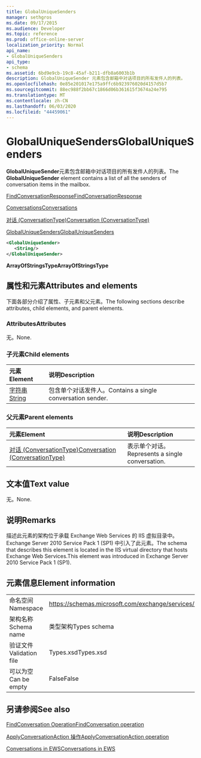 ```yaml
---
title: GlobalUniqueSenders
manager: sethgros
ms.date: 09/17/2015
ms.audience: Developer
ms.topic: reference
ms.prod: office-online-server
localization_priority: Normal
api_name:
- GlobalUniqueSenders
api_type:
- schema
ms.assetid: 6bd9e9cb-19c8-45af-b211-dfb8a6003b1b
description: GlobalUniqueSender 元素包含邮箱中对话项目的所有发件人的列表。
ms.openlocfilehash: 0e85e201017e175a9ffc6b923976020d4157d5b7
ms.sourcegitcommit: 88ec988f2bb67c1866d06b361615f3674a24e795
ms.translationtype: MT
ms.contentlocale: zh-CN
ms.lasthandoff: 06/03/2020
ms.locfileid: "44459061"
---
```

# <a name="globaluniquesenders"></a><span data-ttu-id="dfe9a-103">GlobalUniqueSenders</span><span class="sxs-lookup"><span data-stu-id="dfe9a-103">GlobalUniqueSenders</span></span>

<span data-ttu-id="dfe9a-104">**GlobalUniqueSender**元素包含邮箱中对话项目的所有发件人的列表。</span><span class="sxs-lookup"><span data-stu-id="dfe9a-104">The **GlobalUniqueSender** element contains a list of all the senders of conversation items in the mailbox.</span></span> 
  
[<span data-ttu-id="dfe9a-105">FindConversationResponse</span><span class="sxs-lookup"><span data-stu-id="dfe9a-105">FindConversationResponse</span></span>](findconversationresponse.md)
  
[<span data-ttu-id="dfe9a-106">Conversations</span><span class="sxs-lookup"><span data-stu-id="dfe9a-106">Conversations</span></span>](conversations-ex15websvcsotherref.md)
  
[<span data-ttu-id="dfe9a-107">对话 (ConversationType)</span><span class="sxs-lookup"><span data-stu-id="dfe9a-107">Conversation (ConversationType)</span></span>](conversation-conversationtype.md)
  
[<span data-ttu-id="dfe9a-108">GlobalUniqueSenders</span><span class="sxs-lookup"><span data-stu-id="dfe9a-108">GlobalUniqueSenders</span></span>](globaluniquesenders.md)
  
```XML
<GlobalUniqueSender>
   <String/>
</GlobalUniqueSender>
```

 <span data-ttu-id="dfe9a-109">**ArrayOfStringsType**</span><span class="sxs-lookup"><span data-stu-id="dfe9a-109">**ArrayOfStringsType**</span></span>
## <a name="attributes-and-elements"></a><span data-ttu-id="dfe9a-110">属性和元素</span><span class="sxs-lookup"><span data-stu-id="dfe9a-110">Attributes and elements</span></span>

<span data-ttu-id="dfe9a-111">下面各部分介绍了属性、子元素和父元素。</span><span class="sxs-lookup"><span data-stu-id="dfe9a-111">The following sections describe attributes, child elements, and parent elements.</span></span>
  
### <a name="attributes"></a><span data-ttu-id="dfe9a-112">Attributes</span><span class="sxs-lookup"><span data-stu-id="dfe9a-112">Attributes</span></span>

<span data-ttu-id="dfe9a-113">无。</span><span class="sxs-lookup"><span data-stu-id="dfe9a-113">None.</span></span>
  
### <a name="child-elements"></a><span data-ttu-id="dfe9a-114">子元素</span><span class="sxs-lookup"><span data-stu-id="dfe9a-114">Child elements</span></span>

|<span data-ttu-id="dfe9a-115">**元素**</span><span class="sxs-lookup"><span data-stu-id="dfe9a-115">**Element**</span></span>|<span data-ttu-id="dfe9a-116">**说明**</span><span class="sxs-lookup"><span data-stu-id="dfe9a-116">**Description**</span></span>|
|:-----|:-----|
|[<span data-ttu-id="dfe9a-117">字符串</span><span class="sxs-lookup"><span data-stu-id="dfe9a-117">String</span></span>](string.md) <br/> |<span data-ttu-id="dfe9a-118">包含单个对话发件人。</span><span class="sxs-lookup"><span data-stu-id="dfe9a-118">Contains a single conversation sender.</span></span>  <br/> |
   
### <a name="parent-elements"></a><span data-ttu-id="dfe9a-119">父元素</span><span class="sxs-lookup"><span data-stu-id="dfe9a-119">Parent elements</span></span>

|<span data-ttu-id="dfe9a-120">**元素**</span><span class="sxs-lookup"><span data-stu-id="dfe9a-120">**Element**</span></span>|<span data-ttu-id="dfe9a-121">**说明**</span><span class="sxs-lookup"><span data-stu-id="dfe9a-121">**Description**</span></span>|
|:-----|:-----|
|[<span data-ttu-id="dfe9a-122">对话 (ConversationType)</span><span class="sxs-lookup"><span data-stu-id="dfe9a-122">Conversation (ConversationType)</span></span>](conversation-conversationtype.md) <br/> |<span data-ttu-id="dfe9a-123">表示单个对话。</span><span class="sxs-lookup"><span data-stu-id="dfe9a-123">Represents a single conversation.</span></span>  <br/> |
   
## <a name="text-value"></a><span data-ttu-id="dfe9a-124">文本值</span><span class="sxs-lookup"><span data-stu-id="dfe9a-124">Text value</span></span>

<span data-ttu-id="dfe9a-125">无。</span><span class="sxs-lookup"><span data-stu-id="dfe9a-125">None.</span></span>
  
## <a name="remarks"></a><span data-ttu-id="dfe9a-126">说明</span><span class="sxs-lookup"><span data-stu-id="dfe9a-126">Remarks</span></span>

<span data-ttu-id="dfe9a-127">描述此元素的架构位于承载 Exchange Web Services 的 IIS 虚拟目录中。Exchange Server 2010 Service Pack 1 (SP1) 中引入了此元素。</span><span class="sxs-lookup"><span data-stu-id="dfe9a-127">The schema that describes this element is located in the IIS virtual directory that hosts Exchange Web Services.This element was introduced in Exchange Server 2010 Service Pack 1 (SP1).</span></span>
  
## <a name="element-information"></a><span data-ttu-id="dfe9a-128">元素信息</span><span class="sxs-lookup"><span data-stu-id="dfe9a-128">Element information</span></span>

|||
|:-----|:-----|
|<span data-ttu-id="dfe9a-129">命名空间</span><span class="sxs-lookup"><span data-stu-id="dfe9a-129">Namespace</span></span>  <br/> |https://schemas.microsoft.com/exchange/services/2006/types  <br/> |
|<span data-ttu-id="dfe9a-130">架构名称</span><span class="sxs-lookup"><span data-stu-id="dfe9a-130">Schema name</span></span>  <br/> |<span data-ttu-id="dfe9a-131">类型架构</span><span class="sxs-lookup"><span data-stu-id="dfe9a-131">Types schema</span></span>  <br/> |
|<span data-ttu-id="dfe9a-132">验证文件</span><span class="sxs-lookup"><span data-stu-id="dfe9a-132">Validation file</span></span>  <br/> |<span data-ttu-id="dfe9a-133">Types.xsd</span><span class="sxs-lookup"><span data-stu-id="dfe9a-133">Types.xsd</span></span>  <br/> |
|<span data-ttu-id="dfe9a-134">可以为空</span><span class="sxs-lookup"><span data-stu-id="dfe9a-134">Can be empty</span></span>  <br/> |<span data-ttu-id="dfe9a-135">False</span><span class="sxs-lookup"><span data-stu-id="dfe9a-135">False</span></span>  <br/> |
   
## <a name="see-also"></a><span data-ttu-id="dfe9a-136">另请参阅</span><span class="sxs-lookup"><span data-stu-id="dfe9a-136">See also</span></span>



[<span data-ttu-id="dfe9a-137">FindConversation Operation</span><span class="sxs-lookup"><span data-stu-id="dfe9a-137">FindConversation operation</span></span>](findconversation-operation.md)
  
[<span data-ttu-id="dfe9a-138">ApplyConversationAction 操作</span><span class="sxs-lookup"><span data-stu-id="dfe9a-138">ApplyConversationAction operation</span></span>](applyconversationaction-operation.md)


[<span data-ttu-id="dfe9a-139">Conversations in EWS</span><span class="sxs-lookup"><span data-stu-id="dfe9a-139">Conversations in EWS</span></span>](https://msdn.microsoft.com/library/91e64629-db6c-4c94-9dcb-d386232e8467%28Office.15%29.aspx)

